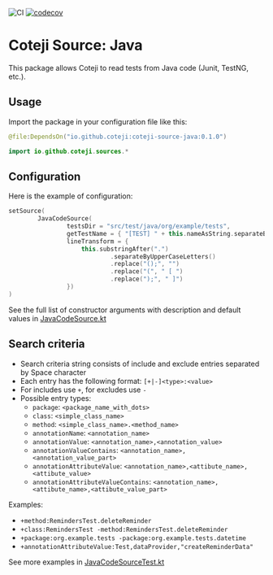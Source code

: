 ![CI](https://github.com/coteji/coteji-source-java/workflows/CI/badge.svg?branch=master)
[![codecov](https://codecov.io/gh/coteji/coteji-source-java/branch/master/graph/badge.svg?token=ednaZwnuer)](https://codecov.io/gh/coteji/coteji-source-java)

# Coteji Source: Java

This package allows Coteji to read tests from Java code (Junit, TestNG, etc.).

## Usage

Import the package in your configuration file like this:

```kotlin
@file:DependsOn("io.github.coteji:coteji-source-java:0.1.0")

import io.github.coteji.sources.*
```

## Configuration

Here is the example of configuration:

```kotlin
setSource(
        JavaCodeSource(
                testsDir = "src/test/java/org/example/tests",
                getTestName = { "[TEST] " + this.nameAsString.separateByUpperCaseLetters() },
                lineTransform = {
                    this.substringAfter(".")
                            .separateByUpperCaseLetters()
                            .replace("();", "")
                            .replace("(", " [ ")
                            .replace(");", " ]")
                })
)
```

See the full list of constructor arguments with description and default values
in [JavaCodeSource.kt](src/main/kotlin/io/github/coteji/sources/JavaCodeSource.kt)

## Search criteria

- Search criteria string consists of include and exclude entries separated by Space character
- Each entry has the following format: ```[+|-]<type>:<value>```
- For includes use `+`, for excludes use `-`
- Possible entry types:
  - `package`: `<package_name_with_dots>`
  - `class`: `<simple_class_name>`
  - `method`: `<simple_class_name>.<method_name>`
  - `annotationName`: `<annotation_name>`
  - `annotationValue`: `<annotation_name>,<annotation_value>`
  - `annotationValueContains`: `<annotation_name>,<annotation_value_part>`
  - `annotationAttributeValue`: `<annotation_name>,<attibute_name>,<attibute_value>`
  - `annotationAttributeValueContains`: `<annotation_name>,<attibute_name>,<attibute_value_part>`

Examples:
  - `+method:RemindersTest.deleteReminder`
  - `+class:RemindersTest -method:RemindersTest.deleteReminder`
  - `+package:org.example.tests -package:org.example.tests.datetime`
  - `+annotationAttributeValue:Test,dataProvider,"createReminderData"`

See more examples in [JavaCodeSourceTest.kt](src/test/kotlin/io/github/coteji/tests/JavaCodeSourceTest.kt)
